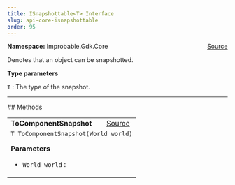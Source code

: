 ```yaml
---
title: ISnapshottable<T> Interface
slug: api-core-isnapshottable
order: 95
---
```


<p><b>Namespace:</b> Improbable.Gdk.Core<span style="float: right"><a href="https://www.github.com/spatialos/gdk-for-unity/blob/0.3.3/workers/unity/Packages/io.improbable.gdk.core/Components/ISnapshottable.cs/#L9">Source</a></span></p>

</p>


<p>Denotes that an object can be snapshotted. </p>


</p>
<p><b>Type parameters</b></p>

<code>T</code> : The type of the snapshot.












</p>
<hr style="width:100%; border-top-color:#d8d8d8" />
## Methods


</p>


<table class="io-api-doc">    <tr>        <td class="io-api-doc-name"><a id="tocomponentsnapshot-world"></a><b>ToComponentSnapshot</b></td>        <td class="io-api-doc-source"><a href="https://www.github.com/spatialos/gdk-for-unity/blob/0.3.3/workers/unity/Packages/io.improbable.gdk.core/Components/ISnapshottable.cs/#L11">Source</a></td>    </tr>    <tr>        <td class="io-api-doc-content" colspan="2"><code>T ToComponentSnapshot(World world)</code></p></p><b>Parameters</b><ul><li><code>World world</code> : </li></ul></td>    </tr></table>



